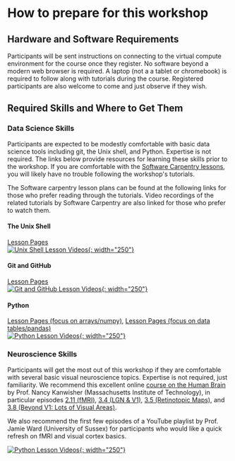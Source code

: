 # How to prepare for this workshop

## Hardware and Software Requirements

Participants will be sent instructions on connecting to the virtual compute
environment for the course once they register. No software beyond a modern web
browser is required. A laptop (not a a tablet or chromebook) is required to
follow along with tutorials during the course. Registered participants are also
welcome to come and just observe if they wish.


## Required Skills and Where to Get Them

### Data Science Skills

Participants are expected to be modestly comfortable with basic data science
tools including git, the Unix shell, and Python. Expertise is not required. The
links below provide resources for learning these skills prior to the
workshop. If you are comfortable with the [Software Carpentry
lessons](https://software-carpentry.org/lessons/), you will likely have no
trouble following the workshop's tutorials.
  
The Software carpentry lesson plans can be found at the following links for
those who prefer reading through the tutorials. Video recordings of the related
tutorials by Software Carpentry are also linked for those who prefer to watch
them.

#### The Unix Shell
[Lesson Pages](https://swcarpentry.github.io/shell-novice/)  
[![Unix Shell Lesson Videos](https://img.youtube.com/vi/U3iNcBtycaQ/0.jpg){: width="250"}](https://www.youtube.com/watch?v=U3iNcBtycaQ&list=PLA86D04D6E0BFD2E0)

#### Git and GitHub
[Lesson Pages](https://swcarpentry.github.io/git-novice/)  
[![Git and GitHub Lesson Videos](https://img.youtube.com/vi/gY2JwRfin1M/0.jpg){: width="250"}](https://www.youtube.com/watch?v=gY2JwRfin1M&list=PL3657A5820B1C4397)

#### Python
[Lesson Pages (focus on arrays/numpy)](https://swcarpentry.github.io/python-novice-inflammation),
[Lesson Pages (focus on data tables/pandas)](https://swcarpentry.github.io/python-novice-gapminder)  
[![Python Lesson Videos](https://img.youtube.com/vi/G1GjUZgZQbk/0.jpg){: width="250"}](https://www.youtube.com/watch?v=G1GjUZgZQbk&list=PLBC2E3FD80F2AC95F)

  
### Neuroscience Skills

Participants will get the most out of this workshop if they are comfortable with
several basic visual neuroscience topics. Expertise is not required, just
familiarity. We recommend this excellent online 
[course on the Human Brain](https://www.youtube.com/playlist?list=PLyGKBDfnk-iAQx4Kw9JeVqspbg77sfAK0)
by Prof. Nancy Kanwisher (Massachusetts Institute of Technology), in particular
episodes
[2.11 (fMRI)](https://www.youtube.com/watch?v=4lLPeCNOpgA&list=PLyGKBDfnk-iAQx4Kw9JeVqspbg77sfAK0&index=16),
[3.4 (LGN &amp; V1)](https://www.youtube.com/watch?v=CvxlN2_bTzY&list=PLyGKBDfnk-iAQx4Kw9JeVqspbg77sfAK0&index=28),
[3.5 (Retinotopic Maps)](https://www.youtube.com/watch?v=MhFJIgeY-ZY&list=PLyGKBDfnk-iAQx4Kw9JeVqspbg77sfAK0&index=29),
and [3.8 (Beyond V1: Lots of Visual Areas)](https://www.youtube.com/watch?v=yqh9P_nVEMc&list=PLyGKBDfnk-iAQx4Kw9JeVqspbg77sfAK0&index=32).

We also recommend the first few episodes of a YouTube playlist by Prof. Jamie
Ward (University of Sussex) for participants who would like a quick refresh on
fMRI and visual cortex basics.

[![Python Lesson Videos](https://img.youtube.com/vi/-C84RFgyzuE/0.jpg){: width="250"}](https://www.youtube.com/playlist?list=PL9bHtYW9sTg2qVkVxA-N9teKQ1dVULeo4)
